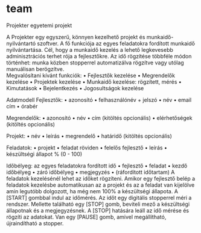 # team
Projekter egyetemi projekt


A Projekter egy egyszerű, könnyen kezelhető projekt és munkaidő-nyilvántartó szoftver. A fő funkciója az egyes feladatokra fordított munkaidő nyilvántartása. Cél, hogy a munkaidő kezelés a lehető legkevesebb adminisztrációs terhet rója a fejlesztőkre. 
Az idő rögzítése többféle módon történhet: munka közben stopperrel automatizálva rögzítve vagy utólag manuálisan berögzítve.  
Megvalósítani kívánt funkciók:
•	Fejlesztők kezelése
•	Megrendelők kezelése 
•	Projektek kezelése 
•	Munkaidő kezelése: rögzített, mérés 
•	Kimutatások
•	Bejelentkezés
•	Jogosultságok kezelése 

Adatmodell 
Fejlesztők:
•	azonosító
•	felhasználónév + jelszó 
•	név 
•	email cím
•	órabér 

Megrendelők:
•	azonosító
•	név 
•	cím (kitöltés opcionális) 
•	elérhetőségek (kitöltés opcionális) 

Projekt:
•	név 
•	leírás 
•	megrendelő 
•	határidő (kitöltés opcionális) 

Feladatok:
•	projekt 
•	feladat röviden 
•	felelős fejlesztő 
•	leírás 
•	készültségi állapot % (0 - 100)

Időbélyeg: az egyes feladatokra fordított idő
•	fejlesztő
•	feladat
•	kezdő időbélyeg
•	záró időbélyeg
•	megjegyzés
•	(ráfordított időtartam)
A feladatok kezelésénél lehet az időket rögzíteni. Amikor egy fejlesztő belép a feladatok kezelésbe automatikusan az a projekt és az a feladat van kijelölve amin legutóbb dolgozott, ha még nem 100% a készültségi állapota. 
A [START] gombbal indul az időmérés. Az időt egy digitális stopperrel méri a rendszer.
Mellette található egy [STOP] gomb, beviteli mező a készültségi állapotnak és a megjegyzésnek. A [STOP] hatására leáll az idő mérése és rögzíti az adatokat.
Van egy [PAUSE] gomb, amivel megállítható, újraindítható a stopper. 
